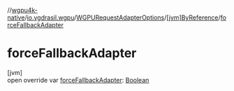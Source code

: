 //[wgpu4k-native](../../../../index.md)/[io.ygdrasil.wgpu](../../index.md)/[WGPURequestAdapterOptions](../index.md)/[[jvm]ByReference](index.md)/[forceFallbackAdapter](force-fallback-adapter.md)

# forceFallbackAdapter

[jvm]\
open override var [forceFallbackAdapter](force-fallback-adapter.md): [Boolean](https://kotlinlang.org/api/core/kotlin-stdlib/kotlin/-boolean/index.html)